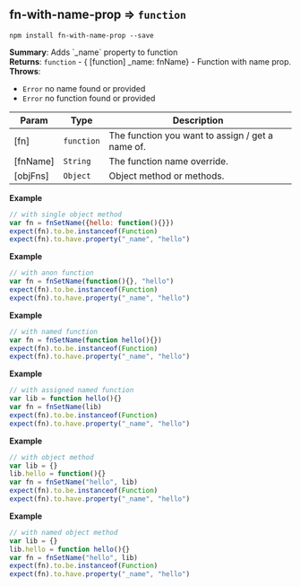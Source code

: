 <a name="module_fn-with-name-prop"></a>
## fn-with-name-prop ⇒ <code>function</code>
`npm install fn-with-name-prop --save`

**Summary**: Adds &#x60;_name&#x60; property to function  
**Returns**: <code>function</code> - { [function] _name: fnName} - Function with name prop.  
**Throws**:

- <code>Error</code> no name found or provided
- <code>Error</code> no function found or provided


| Param | Type | Description |
| --- | --- | --- |
| [fn] | <code>function</code> | The function you want to assign / get a name of. |
| [fnName] | <code>String</code> | The function name override. |
| [objFns] | <code>Object</code> | Object method or methods. |

**Example**  
```js
// with single object method
var fn = fnSetName({hello: function(){}})
expect(fn).to.be.instanceof(Function)
expect(fn).to.have.property("_name", "hello")
```
**Example**  
```js
// with anon function
var fn = fnSetName(function(){}, "hello")
expect(fn).to.be.instanceof(Function)
expect(fn).to.have.property("_name", "hello")
```
**Example**  
```js
// with named function
var fn = fnSetName(function hello(){})
expect(fn).to.be.instanceof(Function)
expect(fn).to.have.property("_name", "hello")
```
**Example**  
```js
// with assigned named function
var lib = function hello(){}
var fn = fnSetName(lib)
expect(fn).to.be.instanceof(Function)
expect(fn).to.have.property("_name", "hello")
```
**Example**  
```js
// with object method
var lib = {}
lib.hello = function(){}
var fn = fnSetName("hello", lib)
expect(fn).to.be.instanceof(Function)
expect(fn).to.have.property("_name", "hello")
```
**Example**  
```js
// with named object method
var lib = {}
lib.hello = function hello(){}
var fn = fnSetName("hello", lib)
expect(fn).to.be.instanceof(Function)
expect(fn).to.have.property("_name", "hello")
```
